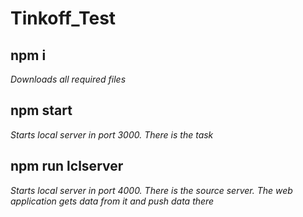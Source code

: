 # Tinkoff_Test

## npm i 
*Downloads all required files*

## npm start
*Starts local server in port 3000. There is the task*

## npm run lclserver
*Starts local server in port 4000. There is the source server. The web application gets data from it and push data there*
